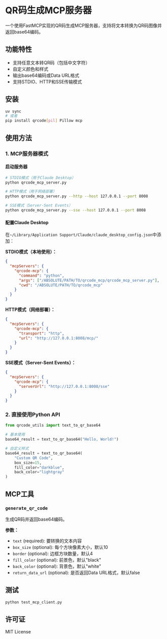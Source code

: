 # QR码生成MCP服务器

一个使用FastMCP实现的QR码生成MCP服务器，支持将文本转换为QR码图像并返回base64编码。

## 功能特性

- 支持任意文本转QR码（包括中文字符）
- 自定义颜色和样式
- 输出base64编码或Data URL格式
- 支持STDIO、HTTP和SSE传输模式

## 安装

```bash
uv sync
# 或者
pip install qrcode[pil] Pillow mcp
```

## 使用方法

### 1. MCP服务器模式

#### 启动服务器
```bash
# STDIO模式（用于Claude Desktop）
python qrcode_mcp_server.py

# HTTP模式（用于网络部署）
python qrcode_mcp_server.py --http --host 127.0.0.1 --port 8008

# SSE模式（Server-Sent Events）
python qrcode_mcp_server.py --sse --host 127.0.0.1 --port 8008
```

#### 配置Claude Desktop
在`~/Library/Application Support/Claude/claude_desktop_config.json`中添加：

**STDIO模式（本地使用）：**
```json
{
  "mcpServers": {
    "qrcode-mcp": {
      "command": "python",
      "args": ["/ABSOLUTE/PATH/TO/qrcode_mcp/qrcode_mcp_server.py"],
      "cwd": "/ABSOLUTE/PATH/TO/qrcode_mcp"
    }
  }
}
```

**HTTP模式（网络部署）：**
```json
{
  "mcpServers": {
    "qrcode-mcp": {
      "transport": "http",
      "url": "http://127.0.0.1:8008/mcp/"
    }
  }
}
```

**SSE模式（Server-Sent Events）：**
```json
{
  "mcpServers": {
    "qrcode-mcp": {
      "serverUrl": "http://127.0.0.1:8008/sse"
    }
  }
}
```

### 2. 直接使用Python API

```python
from qrcode_utils import text_to_qr_base64

# 基本使用
base64_result = text_to_qr_base64("Hello, World!")

# 自定义样式
base64_result = text_to_qr_base64(
    "Custom QR Code",
    box_size=15,
    fill_color="darkblue",
    back_color="lightgray"
)
```

## MCP工具

### `generate_qr_code`
生成QR码并返回base64编码。

**参数：**
- `text` (required): 要转换的文本内容
- `box_size` (optional): 每个方块像素大小，默认10
- `border` (optional): 边框方块数量，默认4
- `fill_color` (optional): 前景色，默认"black"
- `back_color` (optional): 背景色，默认"white"
- `return_data_url` (optional): 是否返回Data URL格式，默认false

## 测试

```bash
python test_mcp_client.py
```

## 许可证

MIT License 